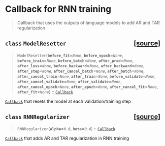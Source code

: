 # Callback for RNN training
> Callback that uses the outputs of language models to add AR and TAR regularization



<h2 id="ModelResetter" class="doc_header"><code>class</code> <code>ModelResetter</code><a href="https://github.com/fastai/fastai/tree/master/fastai/callback/rnn.py#L10" class="source_link" style="float:right">[source]</a></h2>

> <code>ModelResetter</code>(**`before_fit`**=*`None`*, **`before_epoch`**=*`None`*, **`before_train`**=*`None`*, **`before_batch`**=*`None`*, **`after_pred`**=*`None`*, **`after_loss`**=*`None`*, **`before_backward`**=*`None`*, **`after_backward`**=*`None`*, **`after_step`**=*`None`*, **`after_cancel_batch`**=*`None`*, **`after_batch`**=*`None`*, **`after_cancel_train`**=*`None`*, **`after_train`**=*`None`*, **`before_validate`**=*`None`*, **`after_cancel_validate`**=*`None`*, **`after_validate`**=*`None`*, **`after_cancel_epoch`**=*`None`*, **`after_epoch`**=*`None`*, **`after_cancel_fit`**=*`None`*, **`after_fit`**=*`None`*) :: [`Callback`](/callback.core.html#Callback)

[`Callback`](/callback.core.html#Callback) that resets the model at each validation/training step



<h2 id="RNNRegularizer" class="doc_header"><code>class</code> <code>RNNRegularizer</code><a href="https://github.com/fastai/fastai/tree/master/fastai/callback/rnn.py#L23" class="source_link" style="float:right">[source]</a></h2>

> <code>RNNRegularizer</code>(**`alpha`**=*`0.0`*, **`beta`**=*`0.0`*) :: [`Callback`](/callback.core.html#Callback)

[`Callback`](/callback.core.html#Callback) that adds AR and TAR regularization in RNN training

